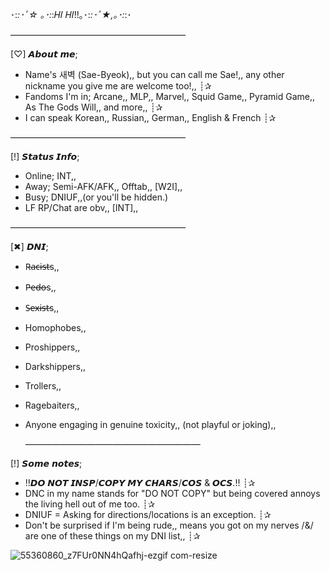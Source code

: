 ･:*:･ﾟ☆ ｡･:*:𝐻𝐼 𝐻𝐼!!｡･:*:･ﾟ★,｡･:*:･

————————————————————

[♡] 𝘼𝙗𝙤𝙪𝙩 𝙢𝙚;

- Name's 새벽 (Sae-Byeok),, but you can call me Sae!,, any other nickname you give me are welcome too!,, ┊✰ 
- Fandoms I'm in; Arcane,, MLP,, Marvel,, Squid Game,, Pyramid Game,, As The Gods Will,, and more,, ┊✰
- I can speak  Korean,, Russian,, German,, English & French ┊✰

————————————————————

[!] 𝙎𝙩𝙖𝙩𝙪𝙨 𝙄𝙣𝙛𝙤;

- Online; INT,,
- Away; Semi-AFK/AFK,, Offtab,, [W2I],,
- Busy; DNIUF,,(or you'll be hidden.)
- LF RP/Chat are obv,, [INT],,
  
————————————————————

[✖] 𝘿𝙉𝙄;
                                                          
- R̶a̶c̶i̶s̶t̶s,,      
- P̶e̶d̶o̶s,,        
- S̶e̶x̶i̶s̶t̶s,,        
- Homophobes,,  
- Proshippers,,
- Darkshippers,,
- Trollers,,
- Ragebaiters,,
- Anyone engaging in genuine toxicity,, (not playful or joking),,

  ————————————————————

[!] 𝙎𝙤𝙢𝙚 𝙣𝙤𝙩𝙚𝙨;

- !!𝘿𝙊 𝙉𝙊𝙏 𝙄𝙉𝙎𝙋/𝘾𝙊𝙋𝙔 𝙈𝙔 𝘾𝙃𝘼𝙍𝙎/𝘾𝙊𝙎 & 𝙊𝘾𝙎.!! ┊✰
- DNC in my name stands for "DO NOT COPY" but being covered annoys the living hell out of me too. ┊✰
- DNIUF = Asking for directions/locations is an exception. ┊✰
- Don't be surprised if I'm being rude,, means you got on my nerves /&/ are one of these things on my DNI list,, ┊✰


  
![55360860_z7FUr0NN4hQafhj-ezgif com-resize](https://github.com/user-attachments/assets/056b5806-6991-42af-a8e2-02c45dd6067e)



